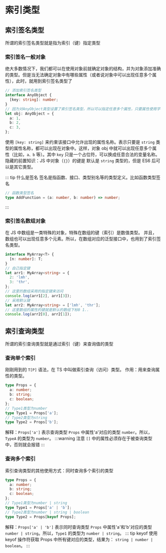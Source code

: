 # 索引类型

## 索引签名类型

所谓的索引签名类型就是指为索引（键）指定类型

### 索引签名一般对象

绝大多数情况下，我们都可以在使用对象前就确定对象的结构，并为对象添加准确的类型。但是当无法确定对象中有哪些属性（或者说对象中可以出现任意多个属性），此时，就用到索引签名类型了

```ts
// 添加索引签名类型
interface AnyObject {
  [key: string]: number;
}
// 因为对AnyObject类型设置了索引签名类型，所以可以指定任意多个属性，只要属性使用字符串即可。在js中属性默认为字符串，当然ES6后也可以为其他类型
let obj: AnyObject = {
  a: 1,
  b: 2,
  c: 3,
};
```

使用 `[key: string]` 来约束该接口中允许出现的属性名称。表示只要是 `string` 类型的属性名称，都可以出现在对象中。这样，对象 obj 中就可以出现任意多个属性（比如，`a、b` 等）。其中 `key` 只是一个占位符，可以换成任意合法的变量名称。
隐藏的前置知识：JS 中对象（`{}`）的键是 默认是 `string` 类型的，但是 ES6 后可以是其它类型。

::: tip 什么是签名
签名是指函数、接口、类型别名等的类型定义。比如函数类型签名

```ts
// 函数类型签名
type AddFunction = (a: number, b: number) => number;
```

:::

### 索引签名数组对象

在 JS 中数组是一类特殊的对象，特殊在数组的键（索引）是数值类型。
并且，数组也可以出现任意多个元素。所以，在数组对应的泛型接口中，也用到了索引签名类型。

```ts
interface MyArray<T> {
  [n: number]: T;
}
// 自己指定键
let arr1: MyArray<string> = {
  2: 'lmh',
  3: 'thr',
};
// 这里的数组采用的指定键来访问
console.log(arr1[2], arr1[3]);
// 采用默认键
let arr2: MyArray<string> = ['lmh', 'thr'];
// 这里数组的属性的键就是默认的数组下标0 1..
console.log(arr2[0], arr2[1]);
```

## 索引查询类型

所谓的索引查询类型就是通过索引（键）来查询值的类型

### 查询单个索引

刚刚用到的 `T[P]` 语法，在 TS 中叫做索引查询（访问）类型。
作用：用来查询属性的类型。

```ts
type Props = {
  a: number;
  b: string;
  c: boolean;
};
// Type1类型为number
type Type1 = Props['a'];
// Type2类型为string
type Type2 = Props['b'];
```

解释：`Props['a']` 表示查询类型 `Props` 中属性'a'对应的类型 `number`。所以，`TypeA` 的类型为 `number`。
:::warning 注意
`[]` 中的属性必须存在于被查询类型中，否则就会报错
:::

### 查询多个索引

索引查询类型的其他使用方式：同时查询多个索引的类型

```ts
type Props = {
  a: number;
  b: string;
  c: boolean;
};
// Type1类型为number | string
type Type1 = Props['a' | 'b'];
// Type2类型为number | string | boolean
type Type2 = Props[keyof Props];
```

解释：`Props['a' | 'b']` 表示同时查询类型 `Props` 中属性'a'和'b'对应的类型 `number | string`。所以，`Type1` 的类型为 `number | string`。
::: tip keyof
使用 keyof 操作符获取 Props 中所有键对应的类型，结果为： `string | number | boolean`。
:::
